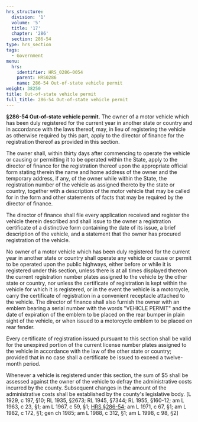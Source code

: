 ```yaml
---
hrs_structure:
  division: '1'
  volume: '5'
  title: '17'
  chapter: '286'
  section: 286-54
type: hrs_section
tags:
  - Government
menu:
  hrs:
    identifier: HRS_0286-0054
    parent: HRS0286
    name: 286-54 Out-of-state vehicle permit
weight: 38250
title: Out-of-state vehicle permit
full_title: 286-54 Out-of-state vehicle permit
---
```

**§286-54 Out-of-state vehicle permit.** The owner of a motor vehicle which has been duly registered for the current year in another state or country and in accordance with the laws thereof, may, in lieu of registering the vehicle as otherwise required by this part, apply to the director of finance for the registration thereof as provided in this section.

The owner shall, within thirty days after commencing to operate the vehicle or causing or permitting it to be operated within the State, apply to the director of finance for the registration thereof upon the appropriate official form stating therein the name and home address of the owner and the temporary address, if any, of the owner while within the State, the registration number of the vehicle as assigned thereto by the state or country, together with a description of the motor vehicle that may be called for in the form and other statements of facts that may be required by the director of finance.

The director of finance shall file every application received and register the vehicle therein described and shall issue to the owner a registration certificate of a distinctive form containing the date of its issue, a brief description of the vehicle, and a statement that the owner has procured registration of the vehicle.

No owner of a motor vehicle which has been duly registered for the current year in another state or country shall operate any vehicle or cause or permit to be operated upon the public highways, either before or while it is registered under this section, unless there is at all times displayed thereon the current registration number plates assigned to the vehicle by the other state or country, nor unless the certificate of registration is kept within the vehicle for which it is registered, or in the event the vehicle is a motorcycle, carry the certificate of registration in a convenient receptacle attached to the vehicle. The director of finance shall also furnish the owner with an emblem bearing a serial number with the words "VEHICLE PERMIT" and the date of expiration of the emblem to be placed on the rear bumper in plain sight of the vehicle, or when issued to a motorcycle emblem to be placed on rear fender.

Every certificate of registration issued pursuant to this section shall be valid for the unexpired portion of the current license number plates assigned to the vehicle in accordance with the law of the other state or country; provided that in no case shall a certificate be issued to exceed a twelve-month period.

Whenever a vehicle is registered under this section, the sum of $5 shall be assessed against the owner of the vehicle to defray the administrative costs incurred by the county. Subsequent changes in the amount of the administrative costs shall be established by the county's legislative body. [L 1929, c 197, §10; RL 1935, §2673; RL 1945, §7344; RL 1955, §160-12; am L 1963, c 23, §1; am L 1967, c 59, §1; [HRS §286-54](/title-17/chapter-286/section-286-54/); am L 1971, c 67, §1; am L 1982, c 172, §1; gen ch 1985; am L 1988, c 312, §1; am L 1998, c 98, §2]